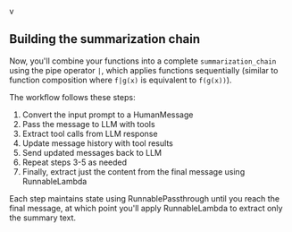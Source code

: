 


v
## Building the summarization chain

Now, you'll combine your functions into a complete `summarization_chain` using the pipe operator `|`, which applies functions sequentially (similar to function composition where `f|g(x)` is equivalent to `f(g(x))`).

The workflow follows these steps:
1. Convert the input prompt to a HumanMessage
2. Pass the message to LLM with tools
3. Extract tool calls from LLM response
4. Update message history with tool results
5. Send updated messages back to LLM
6. Repeat steps 3-5 as needed
7. Finally, extract just the content from the final message using RunnableLambda

Each step maintains state using RunnablePassthrough until you reach the final message, at which point you'll apply RunnableLambda to extract only the summary text.
